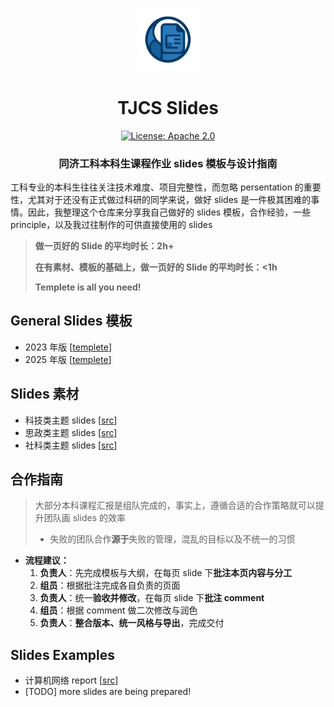 <p align="center">
<img src="img/README.assets/logo.png" width="20%"> <br>
</p>

<div align="center">
<h1>TJCS  Slides</h1>
  <div align="center">
  <a href="https://opensource.org/licenses/Apache-2.0">
    <img alt="License: Apache 2.0" src="https://img.shields.io/badge/License-Apache%202.0-4E94CE.svg">
  </a>
  </div>
  <p align="center">
    <h3>同济工科本科生课程作业 slides 模板与设计指南</h3>
</p>
</div>


工科专业的本科生往往关注技术难度、项目完整性，而忽略 persentation 的重要性，尤其对于还没有正式做过科研的同学来说，做好 slides 是一件极其困难的事情。因此，我整理这个仓库来分享我自己做好的 slides 模板，合作经验，一些 principle，以及我过往制作的可供直接使用的 slides



> **做一页好的 Slide 的平均时长：2h+**
>
> **在有素材、模板的基础上，做一页好的 Slide 的平均时长：<1h**
>
> **Templete is all you need!**



## General Slides 模板

- 2023 年版 [[templete](./templete)]
- 2025 年版 [[templete](./templete)]



## Slides 素材

- 科技类主题 slides [[src](./src_tech)]
- 思政类主题 slides [[src](./src_political)]
- 社科类主题 slides [[src](./src_art)]



## 合作指南

> 大部分本科课程汇报是组队完成的，事实上，遵循合适的合作策略就可以提升团队画 slides 的效率
>
> - 失败的团队合作**源于**失败的管理，混乱的目标以及不统一的习惯

- **流程建议：**
  1. **负责人**：先完成模板与大纲，在每页 slide 下**批注本页内容与分工** 
  2. **组员**：根据批注完成各自负责的页面
  3. **负责人**：统一**验收并修改**，在每页 slide 下**批注 comment**
  4. **组员**：根据 comment 做二次修改与润色
  5. **负责人**：**整合版本、统一风格与导出**，完成交付



## Slides Examples

- 计算机网络 report [[src](https://docs.google.com/presentation/d/1MMaWVSWc0wh4Wd9CLLw6uaxbzwxiiMBt/edit?usp=drive_link&ouid=108805123057098880640&rtpof=true&sd=true)]
- [TODO] more slides are being prepared!

